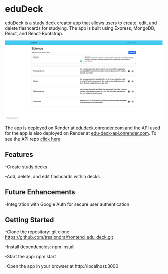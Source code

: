 # eduDeck
eduDeck is a study deck creator app that allows users to create, edit, and delete flashcards for studying. The app is built using Express, MongoDB, React, and React-Bootstrap.

![adding cards to deck](./public/Screenshot%20of%20EduDeck.jpg)

The app is deployed on Render at [edudeck.onrender.com](https://edudeck.onrender.com/) and the API used for the app is also deployed on Render at [edu-deck-api.onrender.com](https://edu-deck-api.onrender.com/). To see the API repo [click here](https://github.com/trsalondra/backend_edu_deck)


## Features
-Create study decks 

-Add, delete, and edit flashcards within decks 

## Future Enhancements 
-Integration with Google Auth for secure user authentication 

## Getting Started
-Clone the repository: git clone https://github.com/trsalondra/frontend_edu_deck.git 

-Install dependencies: npm install 

-Start the app: npm start 

-Open the app in your browser at http://localhost:3000 

